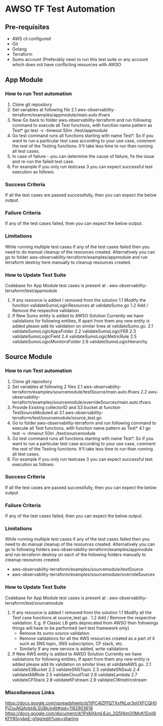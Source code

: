 # AWSO TF Test Automation

## Pre-requisites

- AWS cli configured
- Git
- Golang
- Terraform
- Sumo account (Preferably new) to run this test suite or any account which does not have conflicting resources with AWSO

## App Module
### How to run Test automation 
1. Clone git repository
2. Set variables at following file
2.1 aws-observability-terraform/examples/appmodule/main.auto.tfvars
3. Now Go back to folder aws-observability-terraform and run following command to execute all Test functions, with function name pattern as Test* 
  go test -v -timeout 50m ./test/appmodule
4. Go test command runs all functions starting with name Test*. So if you want to run a particular test case according to your use case, comment the rest of the Testing functions. It’ll take less time to run than running all test cases.
5. In case of failure - you can determine the cause of failure, fix the issue and re-run the failed test case.
6. For example if you only run testcase 3 you can expect successful test execution as follows:

### Success Criteria
If all the test cases are passed successfully, then you can expect the below output. 

### Failure Criteria
If any of the test cases failed, then you can expect the below output. 
### Limitations
While running multiple test cases if any of the test cases failed then you need to do manual cleanup of the resources created. Alternatively you can go to folder aws-observability-terraform/examples/appmodule and run terraform destroy here manually to cleanup resources created.
### How to Update Test Suite
Codebase for App Module test cases is present at : aws-observability-terraform/test/appmodule
1. If any resource is added / removed from the solution
1.1 Modify the function validateSumoLogicResources at validateSumo.go
1.2 Add / Remove the respective validation
2. If New Sumo entity is added to AWSO Solution
Currently we have validations for following entities, If apart from them any new entity is added please add its validation on similar lines at validateSumo.go.
2.1 validateSumoLogicAppsFolder
2.2 validateSumoLogicFER
2.3 validateSumoLogicField
2.4 validateSumoLogicMetricRule
2.5 validateSumoLogicMonitorsFolder
2.6 validateSumoLogicHierarchy


## Source Module
### How to run Test automation 
1. Clone git repository
2. Set variables at following 2 files
2.1 aws-observability-terraform/examples/sourcemodule/testSource/main.auto.tfvars
2.2 aws-observability-terraform/examples/sourcemodule/overrideSources/main.auto.tfvars
3. Provide Existing collectorID and S3 bucket at function TestSourceModule4 at
3.1 aws-observability-terraform/test/sourcemodule/source_test.go
4. Go to folder aws-observability-terraform and run following command to execute all Test functions, with function name pattern as Test* 
4.1 go test -v -timeout 50m ./test/sourcemodule
5. Go test command runs all functions starting with name Test*. So if you want to run a particular test case according to your use case, comment the rest of the Testing functions. It’ll take less time to run than running all test cases.
6. For example if you only run testcase 3 you can expect successful test execution as follows:

### Success Criteria
If all the test cases are passed successfully, then you can expect the below output. 

### Failure Criteria
If any of the test cases failed, then you can expect the below output. 

### Limitations
While running multiple test cases if any of the test cases failed then you need to do manual cleanup of the resources created. Alternatively you can go to following folders aws-observability-terraform/examples/appmodule and run terraform destroy on each of the following folders manually to cleanup resources created.
 - aws-observability-terraform/examples/sourcemodule/testSource
 - aws-observability-terraform/examples/sourcemodule/overrideSources

### How to Update Test Suite
Codebase for App Module test cases is present at : aws-observability-terraform/test/sourcemodule
1. If any resource is added / removed from the solution
1.1 Modify all the Test case functions at source_test.go . 
1.2 Add / Remove the respective validation. E.g. If Classic LB gets deprecated from AWSO then followings things will have to be performed (wrt test framework only)
   - Remove its sumo source validation.
   - Remove validations for all the AWS resources created as a part of it such as SNS topic, SNS subscription, CF stack, etc.
   - Similarly If any new service is added, write validations
2. If New AWS entity is added to AWSO Solution
Currently we have validations for following entities, If apart from them any new entity is added please add its validation on similar lines at validateAWS.go.
2.1 validateS3Bucket
2.2 validateSNSTopic
2.3 validateSNSsub
2.4 validateIAMRole
2.5 validateCloudTrail
2.6 validateLambda
2.7 validateCFStack
2.8 validateKFstream
2.9 validateCWmetricstream


### Miscellaneous Links
https://docs.google.com/spreadsheets/d/1tPC4lZPfQTXxfNLqr3oVXFCQH0PjZouNQAnbt4LSU8k/edit#gid=1162903618
https://docs.google.com/document/d/1PsNXkmL6Jo_2Q5f4mO0MvK1Dojl6KfY8SyybpE-g1gg/edit?usp=sharing